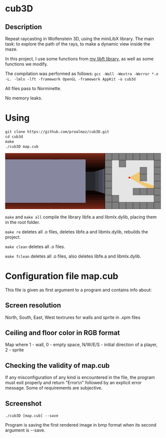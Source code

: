 # cub3D
## Description
Repeat raycasting in Wolfenstein 3D, using the miniLibX library. The main task: to explore the path of the rays, to make a dynamic view inside the maze.

In this project, I use some functions from [my libft library](https://github.com/proalmaz/libft.git), as well as some functions we modify.

The compilation was performed as follows: `gcc -Wall -Wextra -Werror *.o -L. -lmlx -lft -framework OpenGL -framework AppKit -o cub3d`

All files pass to Norminette.

No memory leaks.

# Using

```
git clone https://github.com/proalmaz/cub3D.git
cd cub3d
make
./cub3D map.cub
```
![Alt Text](https://github.com/proalmaz/cub3D/blob/master/ray_casting.gif)

`make` and `make all` compile the library libfе.a and libmlx.dylib, placing them in the root folder.

`make re` deletes all .o files, deletes libfе.a and libmlx.dylib, rebuilds the project.

`make clean` deletes all .o files.

`make fclean` deletes all .o files, also deletes libfе.a and libmlx.dylib.

# Configuration file map.cub
This file is given as first argument to a program and contains info about:

## Screen resolution
North, South, East, West textrures for walls and sprite in .xpm files
## Ceiling and floor color in RGB format
Map where 1 - wall, 0 - empty space, N/W/E/S - initial direction of a player, 2 - sprite
## Checking the validity of map.cub
If any misconfiguration of any kind is encountered in the file, the program must exit properly and return "Error\n" followed by an explicit error message. Some of requirements are subjective.

## Screenshot
`./cub3D [map.cub] --save`

Program is saving the first rendered image in bmp format when its second argument is --save.
